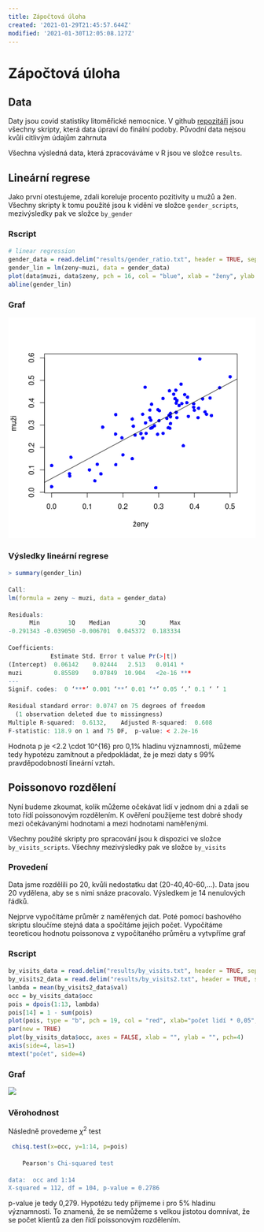```yaml
---
title: Zápočtová úloha
created: '2021-01-29T21:45:57.644Z'
modified: '2021-01-30T12:05:08.127Z'
---
```


# Zápočtová úloha
## Data
Daty jsou covid statistiky litoměřické nemocnice. V github [repozitáři](https://github.com/lavakin/covid_positivity_statistics) jsou všechny skripty, která data úpraví do finální podoby. Původní data nejsou kvůli citlivým údajům zahrnuta

Všechna výsledná data, která zpracováváme v R jsou ve složce `results`.

## Lineární regrese
Jako první otestujeme, zdali koreluje procento pozitivity u mužů a žen. Všechny skripty k tomu použité jsou k vidění ve složce `gender_scripts`, mezivýsledky pak ve složce `by_gender`

### Rscript
  ```r
# linear regression
gender_data = read.delim("results/gender_ratio.txt", header = TRUE, sep = " ", dec = ".")
gender_lin = lm(zeny~muzi, data = gender_data)
plot(data$muzi, data$zeny, pch = 16, col = "blue", xlab = "ženy", ylab = "muži")
abline(gender_lin)
```
### Graf
![](plots/lin_reg.png)

### Výsledky  lineární regrese
```r
> summary(gender_lin)

Call:
lm(formula = zeny ~ muzi, data = gender_data)

Residuals:
      Min        1Q    Median        3Q       Max 
-0.291343 -0.039050 -0.006701  0.045372  0.183334 

Coefficients:
            Estimate Std. Error t value Pr(>|t|)    
(Intercept)  0.06142    0.02444   2.513   0.0141 *  
muzi         0.85589    0.07849  10.904   <2e-16 ***
---
Signif. codes:  0 ‘***’ 0.001 ‘**’ 0.01 ‘*’ 0.05 ‘.’ 0.1 ‘ ’ 1

Residual standard error: 0.0747 on 75 degrees of freedom
  (1 observation deleted due to missingness)
Multiple R-squared:  0.6132,	Adjusted R-squared:  0.608 
F-statistic: 118.9 on 1 and 75 DF,  p-value: < 2.2e-16
```
Hodnota p je <2.2 \cdot 10^{16} pro 0,1\% hladinu významnosti, můžeme tedy hypotézu zamítnout a předpokládat, že je mezi daty s 99\% pravděpodobností lineární vztah.

## Poissonovo rozdělení
Nyní budeme zkoumat, kolik můžeme očekávat lidí v jednom dni a zdali se toto řídí poissonovým rozdělením. K ověření použijeme test dobré shody mezi očekávanými hodnotami a mezi hodnotami naměřenými.

Všechny použité skripty pro spracování jsou k dispozici ve složce `by_visits_scripts`. Všechny mezivýsledky pak ve složce `by_visits`
### Provedení
Data jsme rozdělili po 20, kvůli nedostatku dat (20-40,40-60,...). Data jsou 20 vydělena, aby se s nimi snáze pracovalo. Výsledkem je 14 nenulových řádků.

Nejprve vypočítáme průměr z naměřených dat. Poté pomocí bashového skriptu sloučíme stejná data a spočítáme jejich počet. Vypočítáme teoreticou hodnotu poissonova z vypočítaného průměru a vytvpříme graf

### Rscript
```r
by_visits_data = read.delim("results/by_visits.txt", header = TRUE, sep = " ", dec = ".")
by_visits2_data = read.delim("results/by_visits2.txt", header = TRUE, sep = " ", dec = ".")
lambda = mean(by_visits2_data$val)
occ = by_visits_data$occ
pois = dpois(1:13, lambda)
pois[14] = 1 - sum(pois)
plot(pois, type = "b", pch = 19, col = "red", xlab="počet lidí * 0,05", ylab="pravděpodobnost")
par(new = TRUE)
plot(by_visits_data$occ, axes = FALSE, xlab = "", ylab = "", pch=4)
axis(side=4, las=1)
mtext("počet", side=4)
```
### Graf
![](/home/lavakin/Documents/school/past/zapoctak/plots/poisson.png)

### Věrohodnost
Následně provedeme $\chi^2$ test
```r
 chisq.test(x=occ, y=1:14, p=pois)

	Pearson's Chi-squared test

data:  occ and 1:14
X-squared = 112, df = 104, p-value = 0.2786
```
p-value je tedy 0,279. Hypotézu tedy přijmeme i pro 5\% hladinu významnosti. To znamená, že se nemůžeme s velkou jistotou domnívat, že se počet klientů za den řídí poissonovým rozdělením.
